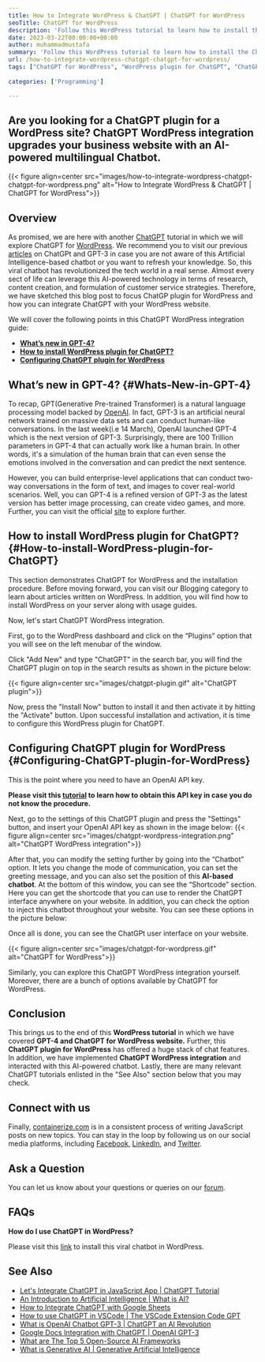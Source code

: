 ```yaml
---
title: How to Integrate WordPress & ChatGPT | ChatGPT for WordPress
seoTitle: ChatGPT for WordPress
description: 'Follow this WordPress tutorial to learn how to install the ChatGPT plugin on WordPress. You can install ChatGPT for the WordPress site to boost user experience.'
date: 2023-03-22T00:00:00+00:00
author: muhammadmustafa
summary: 'Follow this WordPress tutorial to learn how to install the ChatGPT plugin on WordPress. You can install ChatGPT for the WordPress site to boost user experience.'
url: /how-to-integrate-wordpress-chatgpt-chatgpt-for-wordpress/
tags: ["ChatGPT for WordPress", "WordPress plugin for ChatGPT", "ChatGPT plugin for WordPress", "ChatGPT WordPress integration", "WordPress tutorial,", "ChatGPT plugin"]
    
categories: ['Programming']

---
```

## Are you looking for a ChatGPT plugin for a WordPress site? ChatGPT WordPress integration upgrades your business website with an AI-powered multilingual Chatbot.

{{< figure align=center src="images/how-to-integrate-wordpress-chatgpt-chatgpt-for-wordpress.png" alt="How to Integrate WordPress & ChatGPT | ChatGPT for WordPress">}}
## Overview

As promised, we are here with another [ChatGPT][1] tutorial in which we will explore ChatGPT for [WordPress][2]. We recommend you to visit our previous [articles][3] on ChatGPt and GPT-3 in case you are not aware of this Artificial Intelligence-based chatbot or you want to refresh your knowledge. So, this viral chatbot has revolutionized the tech world in a real sense. Almost every sect of life can leverage this AI-powered technology in terms of research, content creation, and formulation of customer service strategies. Therefore, we have sketched this blog post to focus ChatGP plugin for WordPress and how you can integrate ChatGPT with your WordPress website.

We will cover the following points in this ChatGPT WordPress integration guide:

  * **[What’s new in GPT-4?][4]**
  * **[How to install WordPress plugin for ChatGPT?][5]**
  * **[Configuring ChatGPT plugin for WordPress][6]**

## What’s new in GPT-4? {#Whats-New-in-GPT-4}

To recap, GPT(Generative Pre-trained Transformer) is a natural language processing model backed by [OpenAI][7]. In fact, GPT-3 is an artificial neural network trained on massive data sets and can conduct human-like conversations. In the last week(i.e 14 March), OpenAI launched GPT-4 which is the next version of GPT-3. Surprisingly, there are 100 Trillion parameters in GPT-4 that can actually work like a human brain. In other words, it's a simulation of the human brain that can even sense the emotions involved in the conversation and can predict the next sentence. 

However, you can build enterprise-level applications that can conduct two-way conversations in the form of text, and images to cover real-world scenarios. Well, you can GPT-4 is a refined version of GPT-3 as the latest version has better image processing, can create video games, and more. Further, you can visit the official [site][8] to explore further.


## How to install WordPress plugin for ChatGPT? {#How-to-install-WordPress-plugin-for-ChatGPT}

This section demonstrates ChatGPT for WordPress and the installation procedure. Before moving forward, you can visit our Blogging category to learn about articles written on WordPress. In addition, you will find how to install WordPress on your server along with usage guides. 

Now, let's start ChatGPT WordPress integration.

First, go to the WordPress dashboard and click on the “Plugins” option that you will see on the left menubar of the window.

Click "Add New" and type "ChatGPT" in the search bar, you will find the ChatGPT plugin on top in the search results as shown in the picture below:

{{< figure align=center src="images/chatgpt-plugin.gif" alt="ChatGPT plugin">}}

Now, press the "Install Now" button to install it and then activate it by hitting the "Activate" button. Upon successful installation and activation, it is time to configure this WordPress plugin for ChatGPT.

## Configuring ChatGPT plugin for WordPress {#Configuring-ChatGPT-plugin-for-WordPress}

This is the point where you need to have an OpenAI API key. 

**Please visit this [tutorial][9] to learn how to obtain this API key in case you do not know the procedure.**

Next, go to the settings of this ChatGPT plugin and press the "Settings" button, and insert your OpenAI API key as shown in the image below:
{{< figure align=center src="images/chatgpt-wordpress-integration.png" alt="ChatGPT WordPress integration">}}

After that, you can modify the setting further by going into the “Chatbot” option. It lets you change the mode of communication, you can set the greeting message, and you can also set the position of this **AI-based chatbot**. At the bottom of this window, you can see the “Shortcode” section. Here you can get the shortcode that you can use to render the ChatGPT interface anywhere on your website. In addition, you can check the option to inject this chatbot throughout your website. You can see these options in the picture below:

Once all is done, you can see the ChatGPt user interface on your website.

{{< figure align=center src="images/chatgpt-for-wordpress.gif" alt="ChatGPT for WordPress">}}

Similarly, you can explore this ChatGPT WordPress integration yourself. Moreover, there are a bunch of options available by ChatGPT for WordPress.

## Conclusion

This brings us to the end of this **WordPress tutorial** in which we have covered **GPT-4 and ChatGPT for WordPress website.** Further, this **ChatGPT plugin for WordPress** has offered a huge stack of chat features. In addition, we have implemented **ChatGPT WordPress integration** and interacted with this AI-powered chatbot. Lastly, there are many relevant ChatGPT tutorials enlisted in the "See Also" section below that you may check. 

## Connect with us

Finally, [containerize.com][10] is in a consistent process of writing JavaScript posts on new topics. You can stay in the loop by following us on our social media platforms, including [Facebook][11], [LinkedIn][12], and [Twitter][13].

## Ask a Question

You can let us know about your questions or queries on our [forum][14].

## FAQs

**How do I use ChatGPT in WordPress?**

Please visit this [link][5] to install this viral chatbot in WordPress.  

## See Also

 * [Let's Integrate ChatGPT in JavaScript App | ChatGPT Tutorial][15]
 * [An Introduction to Artificial Intelligence | What is AI?][16]
 * [How to Integrate ChatGPT with Google Sheets][17]  
 * [How to use ChatGPT in VSCode | The VSCode Extension Code GPT][18]
 * [What is OpenAI Chatbot GPT-3 | ChatGPT an AI Revolution][1]
 * [Google Docs Integration with ChatGPT | OpenAI GPT-3][19]
 * [What are The Top 5 Open-Source AI Frameworks][20]
 * [What is Generative AI | Generative Artificial Intelligence][21]


 [1]: https://blog.containerize.com/what-is-openai-chatbot-gpt-3-chatgpt-an-ai-revolution/
 [2]: https://products.containerize.com/blogging/wordpress/
 [3]: https://blog.containerize.com/categories/artificial-intelligence/
 [4]: #Whats-New-in-GPT-4
 [5]: #How-to-install-WordPress-plugin-for-ChatGPT
 [6]: #Configuring-ChatGPT-plugin-for-WordPress
 [7]: https://openai.com/
 [8]: https://chat.openai.com/
 [9]: https://blog.containerize.com/how-to-use-chatgpt-in-vscode-the-vscode-extension-codegpt/#Retrieve-OpenAI-API-Key-configure-CodeGPT-
 [10]: https://www.containerize.com/
 [11]: https://web.facebook.com/containerize
 [12]: https://www.linkedin.com/company/containerize/
 [13]: https://twitter.com/containerize_co
 [14]: https://forum.containerize.com/
 [15]: https://blog.containerize.com/lets-integrate-chatgpt-in-javascript-app-chatgpt-tutorial/
 [16]: https://blog.containerize.com/artificial-intelligence/an-introduction-to-artificial-intelligence-what-is-ai/
 [17]: https://blog.containerize.com/artificial-intelligence/integrate-chatgpt-with-google-sheets/
 [18]: https://blog.containerize.com/artificial-intelligence/how-to-use-chatgpt-in-vscode-the-vscode-extension-codegpt/
 [19]: https://blog.containerize.com/artificial-intelligence/google-docs-integration-with-chatgpt/
 [20]: https://blog.containerize.com/artificial-intelligence/top-5-open-source-ai-frameworks/
 [21]: https://blog.containerize.com/artificial-intelligence/what-is-generative-ai-generative-artificial-intelligence/

